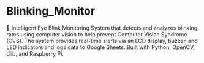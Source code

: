 # Blinking_Monitor
🚀 Intelligent Eye Blink Monitoring System that detects and analyzes blinking rates using computer vision to help prevent Computer Vision Syndrome (CVS). The system provides real-time alerts via an LCD display, buzzer, and LED indicators and logs data to Google Sheets. Built with Python, OpenCV, dlib, and Raspberry Pi.
